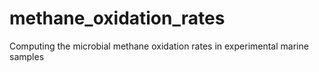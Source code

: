 # methane_oxidation_rates
Computing the microbial methane oxidation rates in experimental marine samples
